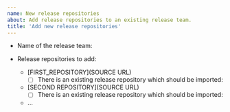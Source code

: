 ```yaml
---
name: New release repositories
about: Add release repositories to an existing release team.
title: 'Add new release repositories'
---
```


* Name of the release team: 

* Release repositories to add:
  * [FIRST_REPOSITORY](SOURCE URL)
    * [ ] There is an existing release repository which should be imported: <RELEASE REPOSITORY URL>
  * [SECOND REPOSITORY](SOURCE URL)
    * [ ] There is an existing release repository which should be imported: <RELEASE REPOSITORY URL>
  * ...
